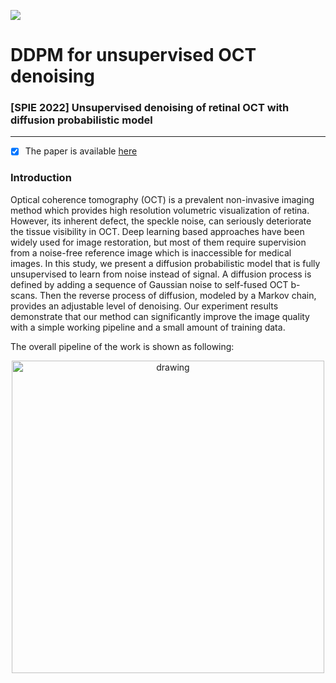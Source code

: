 ![](https://img.shields.io/badge/Language-python-brightgreen.svg)
# DDPM for unsupervised OCT denoising
### [SPIE 2022] Unsupervised denoising of retinal OCT with diffusion probabilistic model
---
- [x] The paper is available [here](https://arxiv.org/pdf/2201.11760.pdf)

### Introduction
Optical coherence tomography (OCT) is a prevalent non-invasive imaging method which provides high resolution
volumetric visualization of retina. However, its inherent defect, the speckle noise, can seriously deteriorate the
tissue visibility in OCT. Deep learning based approaches have been widely used for image restoration, but most
of them require supervision from a noise-free reference image which is inaccessible for medical images. In this study, we present a diffusion probabilistic
model that is fully unsupervised to learn from noise instead of signal. A diffusion process is defined by adding
a sequence of Gaussian noise to self-fused OCT b-scans. Then the reverse process of diffusion, modeled by a
Markov chain, provides an adjustable level of denoising. Our experiment results demonstrate that our method
can significantly improve the image quality with a simple working pipeline and a small amount of training data.

The overall pipeline of the work is shown as following:
<p align="center">
  <img src="/assets/pipeline.png" alt="drawing" width="500"/>
</p>
